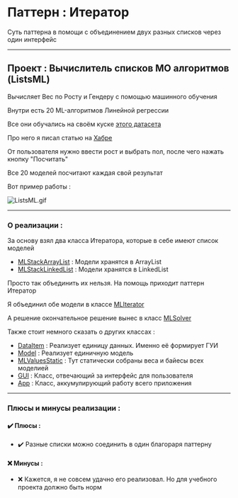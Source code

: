# Паттерн : Итератор

Суть паттерна в помощи с объединением двух разных списков через один интерфейс

----

## Проект : Вычислитель списков МО алгоритмов (ListsML)

Вычисляет Вес по Росту и Гендеру с помощью машинного обучения

Внутри есть 20 ML-алгоритмов Линейной регрессии

Все они обучались на своём куске [этого датасета](https://www.kaggle.com/mustafaali96/weight-height)

Про него я писал статью на [Хабре](https://habr.com/ru/post/466123/)

От пользователя нужно ввести рост и выбрать пол, после чего нажать кнопку "Посчитать"

Все 20 моделей посчитают каждая свой результат

Вот пример работы :

![ListsML.gif](https://github.com/andybeardness/Learning-OOP/blob/main/imgs/ListsML.gif)

----

### О реализации :

За основу взял два класса Итератора, которые в себе имеют список моделей

- [MLStackArrayList](https://github.com/andybeardness/Learning-OOP/blob/main/11-Iterator-ListsML/src/ML/MLStackOne/MLStackArrayList.java) : Модели хранятся в ArrayList
- [MLStackLinkedList](https://github.com/andybeardness/Learning-OOP/blob/main/11-Iterator-ListsML/src/ML/MLStackTwo/MLStackLinkedList.java) : Модели хранятся в LinkedList

Просто так объединить их нельзя. На помощь приходит паттерн Итератор

Я объединил обе модели в классе [MLIterator](https://github.com/andybeardness/Learning-OOP/blob/main/11-Iterator-ListsML/src/ML/MLIterator/MLIterator.java)

А решение окончательное решение вынес в класс [MLSolver](https://github.com/andybeardness/Learning-OOP/blob/main/11-Iterator-ListsML/src/ML/MLIterator/MLSolver.java)

Также стоит немного сказать о других классах :

- [DataItem](https://github.com/andybeardness/Learning-OOP/blob/main/11-Iterator-ListsML/src/ML/DataItem.java) : Реализует единицу данных. Именно её формирует ГУИ
- [Model](https://github.com/andybeardness/Learning-OOP/blob/main/11-Iterator-ListsML/src/ML/Model/Model.java) : Реализует единичную модель
- [MLValuesStatic](https://github.com/andybeardness/Learning-OOP/blob/main/11-Iterator-ListsML/src/ML/MLIterator/MLValuesStatic.java) : Тут статически собраны веса и байесы всех моделией
- [GUI](https://github.com/andybeardness/Learning-OOP/blob/main/11-Iterator-ListsML/src/GUI/GUI.java) : Класс, отвечающий за интерфейс для пользователя
- [App](https://github.com/andybeardness/Learning-OOP/blob/main/11-Iterator-ListsML/src/App/App.java) : Класс, аккумулирующий работу всего приложения

----

### Плюсы и минусы реализации : 

#### ✔️ Плюсы :

- ✔️ Разные списки можно соединить в один благораря паттерну

#### ❌ Минусы :

- ❌ Кажется, я не совсем удачно его реализовал. Но для учебного проекта должно быть норм
